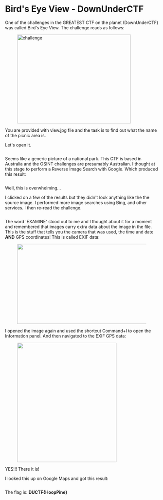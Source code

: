 # Bird's Eye View - DownUnderCTF

<!-- wp:paragraph -->
<p>One of the challenges in the GREATEST CTF on the planet (DownUnderCTF) was called Bird's Eye View. The challenge reads as follows:</p>
<!-- /wp:paragraph -->

<!-- wp:image {"align":"center","id":125,"width":373,"height":291,"sizeSlug":"full","linkDestination":"none"} -->
<figure class="wp-block-image aligncenter size-full is-resized"><img src="https://meliendrez.tech/wp-content/uploads/2022/09/Screen-Shot-2022-09-26-at-5.41.03-am.png" alt="challenge" class="wp-image-125" width="373" height="291"/></figure>
<!-- /wp:image -->

<!-- wp:paragraph -->
<p>You are provided with view.jpg file and the task is to find out what the name of the picnic area is. </p>
<!-- /wp:paragraph -->

<!-- wp:paragraph -->
<p>Let's open it.</p>
<!-- /wp:paragraph -->

<!-- wp:image {"align":"center","id":126,"width":-202,"height":-113,"sizeSlug":"large","linkDestination":"none"} -->
<figure class="wp-block-image aligncenter size-large is-resized"><img src="https://meliendrez.tech/wp-content/uploads/2022/09/view-1024x576.jpg" alt="" class="wp-image-126" width="-202" height="-113"/></figure>
<!-- /wp:image -->

<!-- wp:paragraph -->
<p>Seems like a generic picture of a national park. This CTF is based in Australia and the OSINT challenges are presumably Australian. I thought at this stage to perform a Reverse Image Search with Google. Which produced this result:</p>
<!-- /wp:paragraph -->

<!-- wp:image {"id":127,"sizeSlug":"large","linkDestination":"none"} -->
<figure class="wp-block-image size-large"><img src="https://meliendrez.tech/wp-content/uploads/2022/09/Screen-Shot-2022-09-26-at-5.47.29-am-1024x640.png" alt="" class="wp-image-127"/></figure>
<!-- /wp:image -->

<!-- wp:paragraph -->
<p>Well, this is overwhelming...</p>
<!-- /wp:paragraph -->

<!-- wp:paragraph -->
<p>I clicked on a few of the results but they didn't look anything like the the source image. I performed more image searches using Bing, and other services. I then re-read the challenge.</p>
<!-- /wp:paragraph -->

<!-- wp:image {"id":128,"sizeSlug":"full","linkDestination":"none"} -->
<figure class="wp-block-image size-full"><img src="https://meliendrez.tech/wp-content/uploads/2022/09/Screen-Shot-2022-09-26-at-6.00.38-am.png" alt="" class="wp-image-128"/></figure>
<!-- /wp:image -->

<!-- wp:paragraph -->
<p>The word 'EXAMINE' stood out to me and I thought about it for a moment and remembered that images carry extra data about the image in the file. This is the stuff that tells you the camera that was used, the time and date <strong>AND</strong> GPS coordinates! This is called EXIF data:</p>
<!-- /wp:paragraph -->

<!-- wp:image {"align":"center","id":129,"width":626,"height":262,"sizeSlug":"large","linkDestination":"none"} -->
<figure class="wp-block-image aligncenter size-large is-resized"><img src="https://meliendrez.tech/wp-content/uploads/2022/09/Screen-Shot-2022-09-26-at-6.03.01-am-1024x428.png" alt="" class="wp-image-129" width="626" height="262"/></figure>
<!-- /wp:image -->

<!-- wp:paragraph -->
<p>I opened the image again and used the shortcut Command+I to open the Information panel. And then navigated to the EXIF GPS data:</p>
<!-- /wp:paragraph -->

<!-- wp:image {"align":"center","id":131,"width":326,"height":391,"sizeSlug":"full","linkDestination":"none"} -->
<figure class="wp-block-image aligncenter size-full is-resized"><img src="https://meliendrez.tech/wp-content/uploads/2022/09/Screen-Shot-2022-09-26-at-5.42.10-am.png" alt="" class="wp-image-131" width="326" height="391"/></figure>
<!-- /wp:image -->

<!-- wp:paragraph -->
<p>YES!!! There it is!</p>
<!-- /wp:paragraph -->

<!-- wp:paragraph -->
<p>I looked this up on Google Maps and got this result:</p>
<!-- /wp:paragraph -->

<!-- wp:image {"id":132,"sizeSlug":"large","linkDestination":"none"} -->
<figure class="wp-block-image size-large"><img src="https://meliendrez.tech/wp-content/uploads/2022/09/Screen-Shot-2022-09-26-at-5.42.44-am-1024x785.png" alt="" class="wp-image-132"/></figure>
<!-- /wp:image -->

<!-- wp:paragraph -->
<p>The flag is: <strong>DUCTF{HoopPine}</strong></p>
<!-- /wp:paragraph -->
